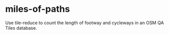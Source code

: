 # miles-of-paths
Use tile-reduce to count the length of footway and cycleways in an OSM QA Tiles database.
